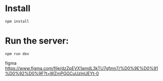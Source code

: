 
# Install
```bash
npm install
```

# Run the server:

```bash
npm run dev
```
figma https://www.figma.com/file/dzZpEVX1amdL3kTU7gfmn7/%D0%9E%D0%91%D0%92%D0%9F?t=WZmPGGCuUzlnUEYt-0
